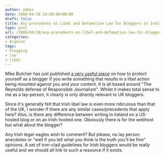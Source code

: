 ```yaml
---
author: admin
date: 2008-04-18 14:28:06+00:00
draft: false
title: Any precedents on Libel and Defamation Law for Bloggers in Ireland?
type: post
url: /2008/04/18/any-precedents-on-libel-and-defamation-law-for-bloggers-in-ireland/
categories:
- Argolon
tags:
- blogging
- law
- libel
---
```


Mike Butcher has just published [a very useful piece](http://mbites.com/2008/04/18/libel_and_defamation_law_for_bloggers) on how to protect yourself as a blogger if you write something that results in a libel action being mounted against you and your content. It is all based around "The Reynolds defense of Responsible Journalism". Whilst it makes total sense to me as a lay-person, it clearly is only directly relevant to UK bloggers.

Since it's generally felt that Irish libel law is even more ridiculous than that of the UK, I wonder if there are any similar cases/precedents that apply here? Also, is there any difference between writing in Ireland on a US-hosted blog or on an Irish-hosted one. Obviously there is for the webhost but what about the blogger?

Any Irish legal-eagles wish to comment? But please, no lay person anecdotes or "well if you tell what you think is the truth you'll be fine" opinions. A set of iron-clad guidelines for Irish bloggers would be really useful and we should all link to such a resource if it exists.

